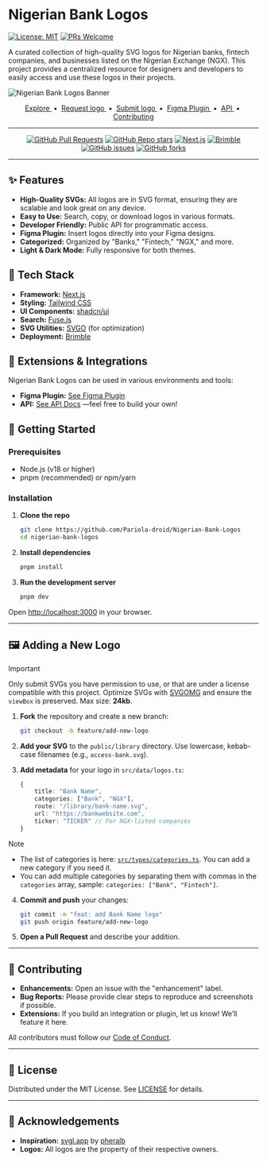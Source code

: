# Nigerian Bank Logos

[![License: MIT](https://img.shields.io/badge/License-MIT-yellow.svg)](https://opensource.org/licenses/MIT)
[![PRs Welcome](https://img.shields.io/badge/PRs-welcome-brightgreen.svg?style=flat-square)](http://makeapullrequest.com)

A curated collection of high-quality SVG logos for Nigerian banks, fintech companies, and businesses listed on the Nigerian Exchange (NGX). This project provides a centralized resource for designers and developers to easily access and use these logos in their projects.

![Nigerian Bank Logos Banner](https://nigerianbanklogos.xyz/images/og-image-lg.jpg)

<div align="center">
    <a href="https://nigerianbanklogos.xyz" target="_blank">
        Explore
    </a>
    <span>&nbsp;▪️&nbsp;</span>
    <a href="https://github.com/pariola-droid/Nigerian-Bank-Logos/issues/new?assignees=&labels=request&projects=&template=request-svg.yml&title=%5B%F0%9F%94%94+Request+SVG%5D%3A+">
        Request logo
    </a>
    <span>&nbsp;▪️&nbsp;</span>
    <a href="#-getting-started">
        Submit logo
    </a>
    <span>&nbsp;▪️&nbsp;</span>
    <a href="https://www.figma.com/community/plugin/1463315460139021415/nigerian-bank-logos" target="_blank">
        Figma Plugin
    </a>
    <span>&nbsp;▪️&nbsp;</span>
    <a href="https://nigerianbanklogos.xyz/api" target="_blank">
        API
    </a>
    <span>&nbsp;▪️&nbsp;</span>
    <a href="#-contributing">
        Contributing
    </a>
</div>

---

<div align="center">

[![GitHub Pull Requests](https://img.shields.io/github/issues-pr/Pariola-droid/Nigerian-Bank-Logos?style=flat)](https://github.com/Pariola-droid/Nigerian-Bank-Logos/pulls)
[![GitHub Repo stars](https://img.shields.io/github/stars/Pariola-droid/Nigerian-Bank-Logos?style=social)](https://github.com/Pariola-droid/Nigerian-Bank-Logos)
[![Next.js](https://img.shields.io/badge/Next.js-000?logo=next.js&logoColor=fff&style=flat)](https://nextjs.org/)
[![Brimble](https://img.shields.io/badge/Brimble-000?logo=brimble&logoColor=fff&style=flat)](https://brimble.io/)
[![GitHub issues](https://img.shields.io/github/issues/Pariola-droid/Nigerian-Bank-Logos?style=flat)](https://github.com/Pariola-droid/Nigerian-Bank-Logos/issues)
[![GitHub forks](https://img.shields.io/github/forks/Pariola-droid/Nigerian-Bank-Logos?style=flat)](https://github.com/Pariola-droid/Nigerian-Bank-Logos/network/members)
<!-- [![Github actions](https://img.shields.io/github/actions/workflow/status/Pariola-droid/Nigerian-Bank-Logos/ci.yml?style=flat)](https://github.com/Pariola-droid/Nigerian-Bank-Logos/actions) -->

</div>

---

## ✨ Features

- **High-Quality SVGs:** All logos are in SVG format, ensuring they are scalable and look great on any device.
- **Easy to Use:** Search, copy, or download logos in various formats.
- **Developer Friendly:** Public API for programmatic access.
- **Figma Plugin:** Insert logos directly into your Figma designs.
- **Categorized:** Organized by "Banks," "Fintech," "NGX," and more.
- **Light & Dark Mode:** Fully responsive for both themes.

## 🚀 Tech Stack

- **Framework:** [Next.js](https://nextjs.org/)
- **Styling:** [Tailwind CSS](https://tailwindcss.com/)
- **UI Components:** [shadcn/ui](https://ui.shadcn.com/)
- **Search:** [Fuse.js](https://fusejs.io/)
- **SVG Utilities:** [SVGO](https://github.com/svg/svgo) (for optimization)
- **Deployment:** [Brimble](https://brimble.io/)

## 🧩 Extensions & Integrations

Nigerian Bank Logos can be used in various environments and tools:

- **Figma Plugin:** [See Figma Plugin](https://www.figma.com/community/plugin/1463315460139021415/nigerian-bank-logos)
- **API:** [See API Docs](./src/app/docs/page.tsx)
—feel free to build your own!

## 🏁 Getting Started

### Prerequisites

- Node.js (v18 or higher)
- pnpm (recommended) or npm/yarn

### Installation

1. **Clone the repo**

    ```sh
    git clone https://github.com/Pariola-droid/Nigerian-Bank-Logos
    cd nigerian-bank-logos
    ```

2. **Install dependencies**

    ```sh
    pnpm install
    ```

3. **Run the development server**

    ```sh
    pnpm dev
    ```

Open [http://localhost:3000](http://localhost:3000) in your browser.

---

## 🖼️ Adding a New Logo

> [!IMPORTANT]
 Only submit SVGs you have permission to use, or that are under a license compatible with this project. Optimize SVGs with [SVGOMG](https://jakearchibald.github.io/svgomg/) and ensure the `viewBox` is preserved. Max size: **24kb**.

1. **Fork** the repository and create a new branch:

    ```sh
    git checkout -b feature/add-new-logo
    ```

2. **Add your SVG** to the `public/library` directory. Use lowercase, kebab-case filenames (e.g., `access-bank.svg`).

3. **Add metadata** for your logo in `src/data/logos.ts`:

    ```ts
    {
        title: "Bank Name",
        categories: ["Bank", "NGX"],
        route: "/library/bank-name.svg",
        url: "https://bankwebsite.com",
        ticker: "TICKER" // For NGX-listed companies
    }
    ```

> [!NOTE]
>
> - The list of categories is here: [`src/types/categories.ts`](https://github.com/Pariola-droid/Nigerian-Bank-Logos/blob/main/src/types/entities/category.ts). You can add a new category if you need it.
> - You can add multiple categories by separating them with commas in the `categories` array, sample: `categories: ["Bank", "Fintech"]`.
>
4. **Commit and push** your changes:

    ```sh
    git commit -m "feat: add Bank Name logo"
    git push origin feature/add-new-logo
    ```

5. **Open a Pull Request** and describe your addition.

---

## 🤝 Contributing

- **Enhancements:** Open an issue with the "enhancement" label.
- **Bug Reports:** Please provide clear steps to reproduce and screenshots if possible.
- **Extensions:** If you build an integration or plugin, let us know! We’ll feature it here.

All contributors must follow our [Code of Conduct](./CODE_OF_CONDUCT.md).

---

## 📜 License

Distributed under the MIT License. See [LICENSE](./LICENSE.md) for details.

---

## 🙏 Acknowledgements

- **Inspiration:** [svgl.app](https://svgl.app/) by [pheralb](https://github.com/pheralb)
- **Logos:** All logos are the property of their respective owners.

